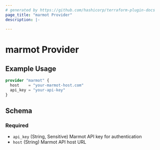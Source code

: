 ```yaml
---
# generated by https://github.com/hashicorp/terraform-plugin-docs
page_title: "marmot Provider"
description: |-
  
---
```


# marmot Provider



## Example Usage

```terraform
provider "marmot" {
  host    = "your-marmot-host.com"
  api_key = "your-api-key"
}
```

<!-- schema generated by tfplugindocs -->
## Schema

### Required

- `api_key` (String, Sensitive) Marmot API key for authentication
- `host` (String) Marmot API host URL
